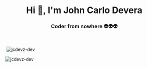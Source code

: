 <h1 align="center">Hi 👋, I'm John Carlo Devera</h1>  
<h3 align="center">Coder from nowhere 👽👽👽</h3>  
<br>  

<p>&nbsp;<img align="center" src="https://github-readme-stats.vercel.app/api?username=jcdevz-dev&show_icons=true&locale=en" alt="jcdevz-dev" /></p>  
<p><img align="center" src="https://github-readme-streak-stats.herokuapp.com/?user=jcdevz-dev&" alt="jcdevz-dev" /></p>
